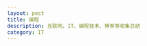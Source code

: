 ```yaml
---
layout: post
title: 编程
description: 互联网、IT、编程技术、博客等收集总结
category: IT
---
```



[niliang]:    http://niliang107.github.io/  "niliang"
